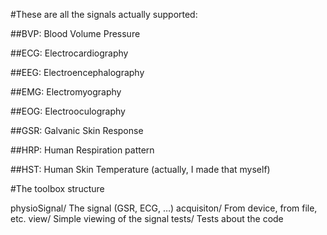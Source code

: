 #These are all the signals actually supported:

##BVP:
	Blood Volume Pressure

##ECG:
	Electrocardiography

##EEG:
	Electroencephalography

##EMG:
	Electromyography

##EOG:
	Electrooculography

##GSR:
	Galvanic Skin Response

##HRP:
	Human Respiration pattern

##HST:
	Human Skin Temperature (actually, I made that myself)


#The toolbox structure

physioSignal/                The signal (GSR, ECG, …)
	acquisiton/          From device, from file, etc.
	view/                Simple viewing of the signal
	tests/               Tests about the code
